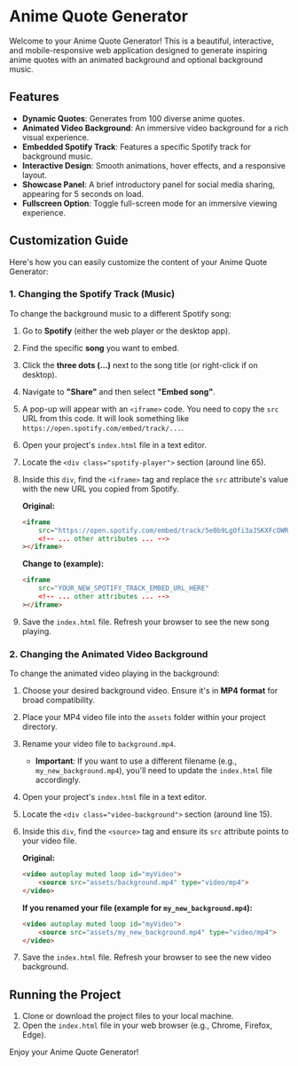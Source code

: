 # Anime Quote Generator

Welcome to your Anime Quote Generator! This is a beautiful, interactive, and mobile-responsive web application designed to generate inspiring anime quotes with an animated background and optional background music.

## Features

*   **Dynamic Quotes**: Generates from 100 diverse anime quotes.
*   **Animated Video Background**: An immersive video background for a rich visual experience.
*   **Embedded Spotify Track**: Features a specific Spotify track for background music.
*   **Interactive Design**: Smooth animations, hover effects, and a responsive layout.
*   **Showcase Panel**: A brief introductory panel for social media sharing, appearing for 5 seconds on load.
*   **Fullscreen Option**: Toggle full-screen mode for an immersive viewing experience.

## Customization Guide

Here's how you can easily customize the content of your Anime Quote Generator:

### 1. Changing the Spotify Track (Music)

To change the background music to a different Spotify song:

1.  Go to **Spotify** (either the web player or the desktop app).
2.  Find the specific **song** you want to embed.
3.  Click the **three dots (...)** next to the song title (or right-click if on desktop).
4.  Navigate to **"Share"** and then select **"Embed song"**.
5.  A pop-up will appear with an `<iframe>` code. You need to copy the `src` URL from this code. It will look something like `https://open.spotify.com/embed/track/...`.
6.  Open your project's `index.html` file in a text editor.
7.  Locate the `<div class="spotify-player">` section (around line 65).
8.  Inside this `div`, find the `<iframe>` tag and replace the `src` attribute's value with the new URL you copied from Spotify.

    **Original:**
    ```html
    <iframe 
        src="https://open.spotify.com/embed/track/5e0b9LgOfi3aJSKXFcOWRe?utm_source=generator"
        <!-- ... other attributes ... -->
    ></iframe>
    ```

    **Change to (example):**
    ```html
    <iframe 
        src="YOUR_NEW_SPOTIFY_TRACK_EMBED_URL_HERE"
        <!-- ... other attributes ... -->
    ></iframe>
    ```

9.  Save the `index.html` file. Refresh your browser to see the new song playing.

### 2. Changing the Animated Video Background

To change the animated video playing in the background:

1.  Choose your desired background video. Ensure it's in **MP4 format** for broad compatibility.
2.  Place your MP4 video file into the `assets` folder within your project directory.
3.  Rename your video file to `background.mp4`. 
    *   **Important**: If you want to use a different filename (e.g., `my_new_background.mp4`), you'll need to update the `index.html` file accordingly. 
4.  Open your project's `index.html` file in a text editor.
5.  Locate the `<div class="video-background">` section (around line 15).
6.  Inside this `div`, find the `<source>` tag and ensure its `src` attribute points to your video file.

    **Original:**
    ```html
    <video autoplay muted loop id="myVideo">
        <source src="assets/background.mp4" type="video/mp4">
    </video>
    ```

    **If you renamed your file (example for `my_new_background.mp4`):**
    ```html
    <video autoplay muted loop id="myVideo">
        <source src="assets/my_new_background.mp4" type="video/mp4">
    </video>
    ```

7.  Save the `index.html` file. Refresh your browser to see the new video background.

## Running the Project

1.  Clone or download the project files to your local machine.
2.  Open the `index.html` file in your web browser (e.g., Chrome, Firefox, Edge).

Enjoy your Anime Quote Generator! 